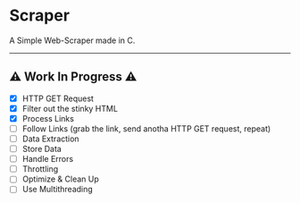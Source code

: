# Scraper

A Simple Web-Scraper made in C.

---
⚠️ Work In Progress ⚠️
---
- [X] HTTP GET Request
- [X] Filter out the stinky HTML
- [X] Process Links
- [ ] Follow Links (grab the link, send anotha HTTP GET request, repeat)
- [ ] Data Extraction
- [ ] Store Data
- [ ] Handle Errors
- [ ] Throttling
- [ ] Optimize & Clean Up
- [ ] Use Multithreading
